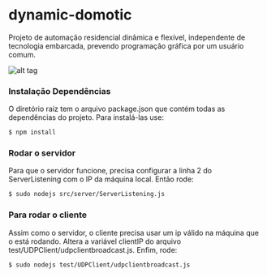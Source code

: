 # dynamic-domotic

Projeto de automação residencial dinâmica e flexível, independente de tecnologia embarcada, prevendo programação gráfica por um usuário comum.


![alt tag](https://cloud.githubusercontent.com/assets/1044309/6205813/5df7ae76-b562-11e4-979b-9aa9bea7cd8a.png)


### Instalação Dependências

O diretório raiz tem o arquivo package.json que contém todas as dependências do projeto. 
Para instalá-las use:
```sh
$ npm install
```

### Rodar o servidor
Para que o servidor funcione, precisa configurar a linha 2 do ServerListening com o IP da máquina local. Então rode:
```sh
$ sudo nodejs src/server/ServerListening.js
```


### Para rodar o cliente
Assim como o servidor, o cliente precisa usar um ip válido na máquina que o está rodando. Altera a variável clientIP do arquivo test/UDPClient/udpclientbroadcast.js.
Enfim, rode:
```sh
$ sudo nodejs test/UDPClient/udpclientbroadcast.js
```
